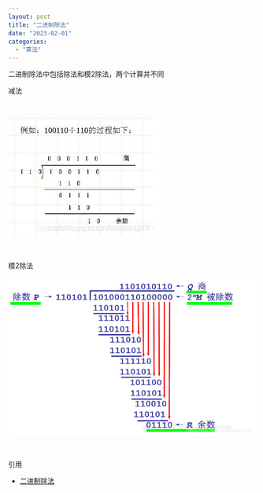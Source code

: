 ```yaml
---
layout: post
title: "二进制除法"
date: "2023-02-01"
categories: 
  - "算法"
---
```


二进制除法中包括除法和模2除法，两个计算并不同

减法

 

[![](/assets/image/default/20200221105522438.png)](http://127.0.0.1/?attachment_id=4992)

 

模2除法

[![](/assets/image/default/2020022110555459.png)](http://127.0.0.1/?attachment_id=4993)

 

引用

- [二进制除法](https://blog.csdn.net/BlessingXRY/article/details/104424110)
